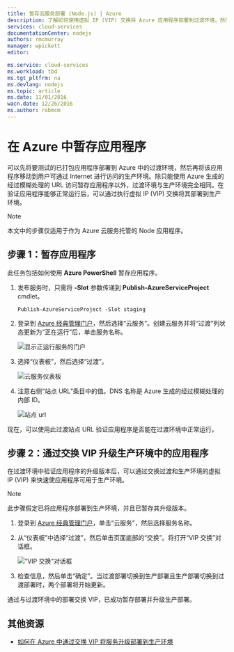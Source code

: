 ```yaml
---
title: 暂存云服务部署 (Node.js) | Azure
description: 了解如何使用虚拟 IP (VIP) 交换将 Azure 应用程序部署到过渡环境，然后再将其部署到生产环境。
services: cloud-services
documentationCenter: nodejs
authors: rmcmurray
manager: wpickett
editor: 

ms.service: cloud-services
ms.workload: tbd
ms.tgt_pltfrm: na
ms.devlang: nodejs
ms.topic: article
ms.date: 11/01/2016
wacn.date: 12/26/2016
ms.author: robmcm
---
```


# 在 Azure 中暂存应用程序

可以先将要测试的已打包应用程序部署到 Azure 中的过渡环境，然后再将该应用程序移动到用户可通过 Internet 进行访问的生产环境。除只能使用 Azure 生成的经过模糊处理的 URL 访问暂存应用程序以外，过渡环境与生产环境完全相同。在验证应用程序能够正常运行后，可以通过执行虚拟 IP (VIP) 交换将其部署到生产环境。

> [!NOTE]
> 本文中的步骤仅适用于作为 Azure 云服务托管的 Node 应用程序。

## 步骤 1：暂存应用程序

此任务包括如何使用 **Azure PowerShell** 暂存应用程序。

1.  发布服务时，只需将 **-Slot** 参数传递到 **Publish-AzureServiceProject** cmdlet。

    ```
    Publish-AzureServiceProject -Slot staging
    ```

2.  登录到 [Azure 经典管理门户]，然后选择“云服务”。创建云服务并将“过渡”列状态更新为“正在运行”后，单击服务名称。

    ![显示正运行服务的门户][cloud-service]

3.  选择“仪表板”，然后选择“过渡”。

    ![云服务仪表板][cloud-service-dashboard]

4. 注意右侧“站点 URL”条目中的值。DNS 名称是 Azure 生成的经过模糊处理的内部 ID。

    ![站点 url][cloud-service-staging-url]

现在，可以使用此过渡站点 URL 验证应用程序是否能在过渡环境中正常运行。

## 步骤 2：通过交换 VIP 升级生产环境中的应用程序

在过渡环境中验证应用程序的升级版本后，可以通过交换过渡和生产环境的虚拟 IP (VIP) 来快速使应用程序可用于生产环境。

> [!NOTE]
> 此步骤假定已将应用程序部署到生产环境，并且已暂存其升级版本。

1.  登录到 [Azure 经典管理门户]，单击“云服务”，然后选择服务名称。

2.  从“仪表板”中选择“过渡”，然后单击页面底部的“交换”。将打开“VIP 交换”对话框。

    ![“VIP 交换”对话框][vip-swap-dialog]

3.  检查信息，然后单击“确定”。当过渡部署切换到生产部署且生产部署切换到过渡部署时，两个部署将开始更新。

通过与过渡环境中的部署交换 VIP，已成功暂存部署并升级生产部署。

## 其他资源

- [如何在 Azure 中通过交换 VIP 将服务升级部署到生产环境]

[Azure 经典管理门户]: http://manage.windowsazure.cn
[cloud-service]: ./media/cloud-services-nodejs-stage-application/staging-cloud-service-running.png
[cloud-service-dashboard]: ./media/cloud-services-nodejs-stage-application/cloud-service-dashboard-staging.png
[cloud-service-staging-url]: ./media/cloud-services-nodejs-stage-application/cloud-service-staging-url.png
[vip-swap-dialog]: ./media/cloud-services-nodejs-stage-application/vip-swap-dialog.png
[如何在 Azure 中通过交换 VIP 将服务升级部署到生产环境]: ./cloud-services-how-to-manage.md#how-to-swap-deployments-to-promote-a-staged-deployment-to-production

<!---HONumber=Mooncake_Quality_Review_1215_2016-->